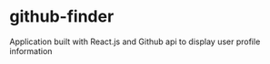 # github-finder
 Application built with React.js and Github api to display user profile information

